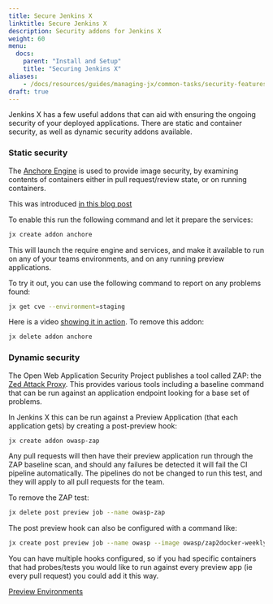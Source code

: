 ```yaml
---
title: Secure Jenkins X
linktitle: Secure Jenkins X
description: Security addons for Jenkins X
weight: 60
menu:
  docs:
    parent: "Install and Setup"
    title: "Securing Jenkins X"
aliases:
    - /docs/resources/guides/managing-jx/common-tasks/security-features/
draft: true
---
```


Jenkins X has a few useful addons that can aid with ensuring the ongoing security of your deployed applications. There are static and container security, as well as dynamic security addons available.

### Static security

The [Anchore Engine](https://github.com/anchore/anchore-engine) is used to provide image security, by examining contents of containers either in pull request/review state, or on running containers.

This was introduced [in this blog post](https://jenkins.io/blog/2018/05/08/jenkins-x-anchore/)

To enable this run the following command and let it prepare the services:

```sh
jx create addon anchore
```

This will launch the require engine and services, and make it available to run on any of your teams environments, and on any running preview applications.

To try it out, you can use the following command to report on any problems found:

```sh
jx get cve --environment=staging
```

Here is a video [showing it in action](https://youtu.be/rB8Sw0FqCQk). To remove this addon:

```sh
jx delete addon anchore
```

### Dynamic security

The Open Web Application Security Project publishes a tool called ZAP: the [Zed Attack Proxy](https://www.owasp.org/index.php/OWASP_Zed_Attack_Proxy_Project). This provides various tools including a baseline command that can be run against an application endpoint looking for a base set of problems.

In Jenkins X this can be run against a Preview Application (that each application gets) by creating a post-preview hook:

```sh
jx create addon owasp-zap
```

Any pull requests will then have their preview application run through the ZAP baseline scan, and should any failures be detected it will fail the CI pipeline automatically. The pipelines do not be changed to run this test, and they will apply to all pull requests for the team.

To remove the ZAP test:

```sh
jx delete post preview job --name owasp-zap
```

The post preview hook can also be configured with a command like:

```sh
jx create post preview job --name owasp --image owasp/zap2docker-weekly:latest -c "zap-baseline.py" -c "-I" -c "-t" -c "\$(JX_PREVIEW_URL)"
```

You can have multiple hooks configured, so if you had specific containers that had probes/tests you would like to run against every preview app (ie every pull request) you could add it this way.

[Preview Environments](/docs/reference/preview/)
